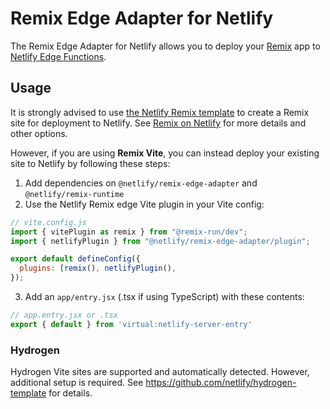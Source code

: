# Remix Edge Adapter for Netlify

The Remix Edge Adapter for Netlify allows you to deploy your [Remix](https://remix.run) app to
[Netlify Edge Functions](https://docs.netlify.com/edge-functions/overview/).

## Usage

It is strongly advised to use [the Netlify Remix template](https://github.com/netlify/remix-template) to create a Remix
site for deployment to Netlify. See [Remix on Netlify](https://docs.netlify.com/frameworks/remix/) for more details and
other options.

However, if you are using **Remix Vite**, you can instead deploy your existing site to Netlify by following these steps:

1. Add dependencies on `@netlify/remix-edge-adapter` and `@netlify/remix-runtime`
2. Use the Netlify Remix edge Vite plugin in your Vite config:

```js
// vite.config.js
import { vitePlugin as remix } from "@remix-run/dev";
import { netlifyPlugin } from "@netlify/remix-edge-adapter/plugin";

export default defineConfig({
  plugins: [remix(), netlifyPlugin(),
});
```

3. Add an `app/entry.jsx` (.tsx if using TypeScript) with these contents:

```js
// app.entry.jsx or .tsx
export { default } from 'virtual:netlify-server-entry'
```

### Hydrogen

Hydrogen Vite sites are supported and automatically detected. However, additional setup is required. See
<https://github.com/netlify/hydrogen-template> for details.
